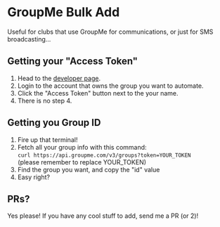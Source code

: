 # GroupMe Bulk Add
Useful for clubs that use GroupMe for communications, or just for SMS broadcasting...

## Getting your "Access Token"
1. Head to the [developer page](https://dev.groupme.com/).
2. Login to the account that owns the group you want to automate.
3. Click the "Access Token" button next to the your name.
4. There is no step 4.

## Getting you Group ID
1. Fire up that terminal!
2. Fetch all your group info with this command:<br>
`curl https://api.groupme.com/v3/groups?token=YOUR_TOKEN`<br>
(please remember to replace YOUR_TOKEN)
3. Find the group you want, and copy the "id" value
4. Easy right?

## PRs?
Yes please! If you have any cool stuff to add, send me a PR (or 2)!